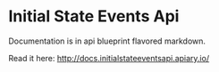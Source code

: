 # Initial State Events Api

Documentation is in api blueprint flavored markdown.

Read it here: http://docs.initialstateeventsapi.apiary.io/